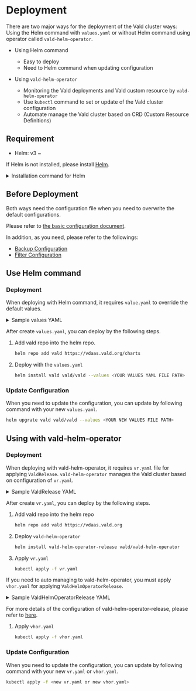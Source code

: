 # Deployment

There are two major ways for the deployment of the Vald cluster ways: Using the Helm command with `values.yaml` or without Helm command using operator called `vald-helm-operator`.

- Using Helm command
    - Easy to deploy
    - Need to Helm command when updating configuration

- Using `vald-helm-operator`
    - Monitoring the Vald deployments and Vald custom resource by `vald-helm-operator`
    - Use `kubectl` command to set or update of the Vald cluster configuration
    - Automate manage the Vald cluster based on CRD (Custom Resource Definitions)

## Requirement

- Helm: v3 ~

If Helm is not installed, please install [Helm](https://helm.sh/docs/intro/install).

<details><summary>Installation command for Helm</summary><br>

```bash
curl https://raw.githubusercontent.com/helm/helm/master/scripts/get-helm-3 | bash
```

</details>

## Before Deployment

Both ways need the configuration file when you need to overwrite the default configurations.

Please refer to [the basic configuration document](../user-guides/configuration.md).

In addition, as you need, please refer to the followings:
- [Backup Configuration](../user-guides/backup-configuration.md)
- [Filter Configuration](../user-guides/filter-configuration.md)

## Use Helm command

### Deployment

When deploying with Helm command, it requires `value.yaml` to override the default values.

<details><summary>Sample values YAML</summary><br>

```yaml
defaults:
  logging:
    level: debug
  image:
    tag: "v1.5.6"
  server_config:
    healths:
      liveness:
        livenessProbe:
          initialDelaySeconds: 60
      readiness:
        readinessProbe:
          initialDelaySeconds: 60

  ## vald-lb-gateway settings
  gateway:
    lb:
      minReplicas: 2
      maxReplicas: 2
  
  ## vald-agent settings
  agent:
    minReplicas: 3
    maxReplicas: 3
    podManagementPolicy: Parallel
    ngt:
      dimension: 784
      distance_type: l2
      object_type: float
      auto_index_check_duration_limit: 720h
      auto_index_duration_limit: 24h
      auto_create_index_pool_size: 10000
      default_pool_size: 10000
  
  ## vald-discoverer settings
  discoverer:
    resources:
      requests:
        cpu: 150m
        memory: 50Mi
  
  ## vald-manager settings
  manager:
    index:
      resources:
        requests:
          cpu: 150m
          memory: 30Mi
      indexer:
        auto_index_duration_limit: 1m
        auto_index_check_duration: 40s
```

</details>

After create `values.yaml`, you can deploy by the following steps.

1. Add vald repo into the helm repo.

    ```bash
    helm repo add vald https://vdaas.vald.org/charts
    ```

1. Deploy with the `values.yaml`

    ```bash
    helm install vald vald/vald --values <YOUR VALUES YAML FILE PATH>
    ```

### Update Configuration

When you need to update the configuration, you can update by following command with your new `values.yaml`.

```bash
helm upgrate vald vald/vald --values <YOUR NEW VALUES FILE PATH>
```

## Using with vald-helm-operator

### Deployment

When deploying with vald-helm-operator, it requires `vr.yaml` file for applying `ValdRelease`.
`vald-helm-operator` manages the Vald cluster based on configuration of `vr.yaml`.

<details><summary>Sample ValdRelease YAML</summary><br>

```yaml
apiVersion: vald.vdaas.org/v1
kind: ValdRelease
metadata:
  name: vald-cluster
# the values of Helm chart for Vald can be placed under the `spec` field.
spec:
 defaults:
   logging:
     level: debug
   image:
     tag: "v1.5.6"
   server_config:
     healths:
       liveness:
         livenessProbe:
           initialDelaySeconds: 60
       readiness:
         readinessProbe:
           initialDelaySeconds: 60
 
   ## vald-lb-gateway settings
   gateway:
     lb:
       minReplicas: 2
       maxReplicas: 2
   
   ## vald-agent settings
   agent:
     minReplicas: 3
     maxReplicas: 3
     podManagementPolicy: Parallel
     ngt:
       dimension: 784
       distance_type: l2
       object_type: float
       auto_index_check_duration_limit: 720h
       auto_index_duration_limit: 24h
       auto_create_index_pool_size: 10000
       default_pool_size: 10000
   
   ## vald-discoverer settings
   discoverer:
     resources:
       requests:
         cpu: 150m
         memory: 50Mi
   
   ## vald-manager settings
   manager:
     index:
       resources:
         requests:
           cpu: 150m
           memory: 30Mi
       indexer:
         auto_index_duration_limit: 1m
         auto_index_check_duration: 40s
```

</details>

After create `vr.yaml`, you can deploy by the following steps.

1. Add vald repo into the helm repo

    ```bash
    helm repo add vald https://vdaas.vald.org
     ```

1. Deploy `vald-helm-operator`

    ```bash
    helm install vald-helm-operator-release vald/vald-helm-operator
    ```

1. Apply `vr.yaml`

    ```bash
    kubectl apply -f vr.yaml
    ```

If you need to auto managing to vald-helm-operator, you must apply `vhor.yaml` for applying `ValdHelmOperatorRelease`.

<details><summary>Sample ValdHelmOperatorRelease YAML</summary><br>

```yaml
apiVersion: vald.vdaas.org/v1
kind: ValdHelmOperatorRelease
metadata:
  name: vald-helm-operator-release
# the values of Helm chart for vald-helm-operator can be placed under the `spec` field.
spec:
  watchNamespaces: "default"
```

</details>

For more details of the configuration of vald-helm-operator-release, please refer to [here](https://github.com/vdaas/vald/tree/master/charts/vald-helm-operator#configuration).

1. Apply `vhor.yaml`

    ```bash
    kubectl apply -f vhor.yaml
    ```

### Update Configuration

When you need to update the configuration, you can update by following command with your new `vr.yaml` or `vhor.yaml`.

```bash
kubectl apply -f <new vr.yaml or new vhor.yaml>
```
